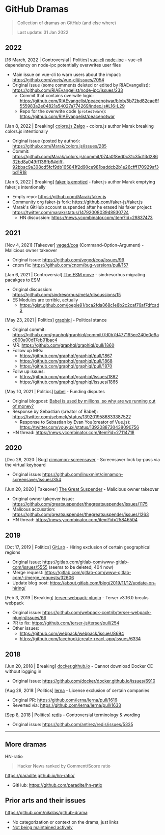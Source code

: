 # GitHub Dramas

> Collection of dramas on GitHub (and else where)
> 
> Last update: 31 Jan 2022

## 2022

[16 March, 2022 | Controversial | Politics] [vue-cli](https://github.com/vuejs/vue-cli) [node-ipc](https://github.com/RIAEvangelist/node-ipc) - vue-cli dependency on node-ipc potentially overwrites user files
* Main issue on vue-cli to warn users about the impact: https://github.com/vuejs/vue-cli/issues/7054
* Original issue (some comments deleted or edited by RIAEvangelist): https://github.com/RIAEvangelist/node-ipc/issues/233
  * Commit that contains overwite logic: https://github.com/RIAEvangelist/peacenotwar/blob/5b72bd82cae6f555983a2e04821a54027a774269/index.js#L16-L29
  * Repo for the overwrite code (`protestware`): https://github.com/RIAEvangelist/peacenotwar

[Jan 8, 2022 | Breaking] [colors.js Zalgo](https://github.com/Marak/colors.js) - colors.js author Marak breaking colors.js intentionally 
* Original issue (posted by author): https://github.com/Marak/colors.js/issues/285
* Commit: https://github.com/Marak/colors.js/commit/074a0f8ed0c31c35d13d28632bd8a049ff136fb6#diff-92bbac9a308cd5fcf9db165841f2d90ce981baddcb2b1e26cfff170929af3bd1R18

[Jan 5, 2022 | Breaking] [faker.js emptied](https://github.com/Marak/faker.js) - faker.js author Marak emptying faker.js intentionally 
* Empty repo: https://github.com/Marak/faker.js
* Community org faker-js fork: https://github.com/faker-js/faker.js
* Marak's GitHub account suspended after he erased his faker project: https://twitter.com/marak/status/1479200803948830724
  * HN discussion: https://news.ycombinator.com/item?id=29837473

## 2021

[Nov 4, 2021] [Takeover] [veged/coa](https://github.com/veged/coa) (Command-Option-Argument) - Malicious owner takeover
* Original issue: https://github.com/veged/coa/issues/99
* cnpm fix: https://github.com/cnpm/bug-versions/pull/157

[Jan 6, 2021 | Controversial] [The ESM move](https://github.com/sindresorhus/meta/discussions/15) - sindresorhus migrating pacakges to ESM 
* Original discussion: https://github.com/sindresorhus/meta/discussions/15
* ES Modules are terrible, actually
  * https://gist.github.com/joepie91/bca2fda868c1e8b2c2caf76af7dfcad3

[May 23, 2021 | Politics] [graphiql](https://github.com/graphql/graphiql) - Political stance
* Original commit: https://github.com/graphql/graphiql/commit/7d0b7d477195ee240e0e9ac800a00d17eb91bac4
 * MR: https://github.com/graphql/graphiql/pull/1860
 * Follow up MRs:
   * https://github.com/graphql/graphiql/pull/1867
   * https://github.com/graphql/graphiql/pull/1868
   * https://github.com/graphql/graphiql/pull/1870
 * Follw up issues:
   * https://github.com/graphql/graphiql/issues/1862
   * https://github.com/graphql/graphiql/issues/1865

[May 10, 2021 | Politics] [babel](https://github.com/babel/babel) - Funding disputes
* Original blogpost: [Babel is used by millions, so why are we running out of money?](https://babeljs.io/blog/2021/05/10/funding-update.html)
* Response by Sebastian (creator of Babel): https://twitter.com/sebmck/status/1392019586833387522
  * Response to Sebastian by Evan You(creator of Vue.js): https://twitter.com/youyuxi/status/1392088730438090756
* HN thread: https://news.ycombinator.com/item?id=27114718

## 2020

[Dec 28, 2020 | Bug] [cinnamon-screensaver](https://github.com/linuxmint/cinnamon-screensaver) - Screensaver lock by-pass via the virtual keyboard 
* Original issue: https://github.com/linuxmint/cinnamon-screensaver/issues/354

[Jun 20, 2020 | Takeover] [The Great Suspender](https://github.com/greatsuspender/thegreatsuspender) - Malicious owner takeover
* Original owner takeover issue: https://github.com/greatsuspender/thegreatsuspender/issues/1175
* Malicous accusation: https://github.com/greatsuspender/thegreatsuspender/issues/1263
* HN thread: https://news.ycombinator.com/item?id=25846504

## 2019

[Oct 17, 2019 | Politics] [GitLab](https://gitlab.com/gitlab-com/www-gitlab-com) - Hiring exclusion of certain geographical regions
* Original issue: https://gitlab.com/gitlab-com/www-gitlab-com/issues/5555 (seems to be deleted, 404 now)
* Merge request: https://gitlab.com/gitlab-com/www-gitlab-com/-/merge_requests/32606
* Update blog post: https://about.gitlab.com/blog/2019/11/12/update-on-hiring/

[Feb 3, 2019 | Breaking] [terser-webpack-plugin](https://github.com/webpack-contrib/terser-webpack-plugin) - Terser v3.16.0 breaks webpack 
* Original issue: https://github.com/webpack-contrib/terser-webpack-plugin/issues/66
* PR to fix: https://github.com/terser-js/terser/pull/254
* Other issues:
  * https://github.com/webpack/webpack/issues/8694
  * https://github.com/facebook/create-react-app/issues/6334

## 2018

[Jun 20, 2018 | Breaking] [docker.github.io](https://github.com/docker/docker.github.io) - Cannot download Docker CE without logging in 
* Original issue: https://github.com/docker/docker.github.io/issues/6910

[Aug 29, 2018 | Politics] [lerna](https://github.com/lerna/lerna) - License exclusion of certain companies
* Original PR: https://github.com/lerna/lerna/pull/1616
* Reverted via: https://github.com/lerna/lerna/pull/1633

[Sep 8, 2018 | Politics] [redis](https://github.com/antirez/redis) - Controversial terminology & wording
* Original issue: https://github.com/antirez/redis/issues/5335

---

## More dramas

HN-ratio
> Hacker News ranked by Comment/Score ratio

https://paradite.github.io/hn-ratio/
* GitHub: https://github.com/paradite/hn-ratio

## Prior arts and their issues

https://github.com/nikolas/github-drama
* No categorization or context on the drama, just links
* [Not being maintained actively](https://github.com/nikolas/github-drama/pulls)
